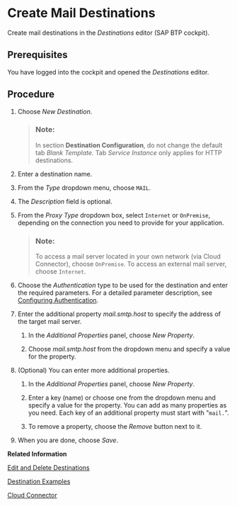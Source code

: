 <!-- loio6442cb4f8b0f41178abce14c35f5def4 -->

# Create Mail Destinations

Create mail destinations in the *Destinations* editor \(SAP BTP cockpit\).



## Prerequisites

You have logged into the cockpit and opened the *Destinations* editor.



<a name="loio6442cb4f8b0f41178abce14c35f5def4__steps_j4g_jfb_pn"/>

## Procedure

1.  Choose *New Destination*.

    > ### Note:  
    > In section **Destination Configuration**, do not change the default tab *Blank Template*. Tab *Service Instance* only applies for HTTP destinations.

2.  Enter a destination name.

3.  From the *Type* dropdown menu, choose `MAIL`.

4.  The *Description* field is optional.

5.  From the *Proxy Type* dropdown box, select `Internet` or `OnPremise`, depending on the connection you need to provide for your application.

    > ### Note:  
    > To access a mail server located in your own network \(via Cloud Connector\), choose `OnPremise`. To access an external mail server, choose `Internet`.

6.  Choose the *Authentication* type to be used for the destination and enter the required parameters. For a detailed parameter description, see [Configuring Authentication](http-destinations-42a0e6b.md#loio42a0e6b966924f2e902090bdf435e1b2__config).

7.  Enter the additional property *mail.smtp.host* to specify the address of the target mail server.

    1.  In the *Additional Properties* panel, choose *New Property*.

    2.  Choose *mail.smtp.host* from the dropdown menu and specify a value for the property.


8.  \(Optional\) You can enter more additional properties.

    1.  In the *Additional Properties* panel, choose *New Property*.

    2.  Enter a key \(name\) or choose one from the dropdown menu and specify a value for the property. You can add as many properties as you need. Each key of an additional property must start with "`mail.`".

    3.  To remove a property, choose the *Remove* button next to it.


9.  When you are done, choose *Save*.


**Related Information**  


[Edit and Delete Destinations](edit-and-delete-destinations-372dee2.md "How to edit and delete destinations in the Destinations editor (SAP BTP cockpit).")

[Destination Examples](destination-examples-3a2d575.md "Find configuration examples for HTTP and RFC destinations in SAP BTP, using different authentication types.")

[Cloud Connector](cloud-connector-e6c7616.md "Learn more about the Cloud Connector: features, scenarios and setup.")


